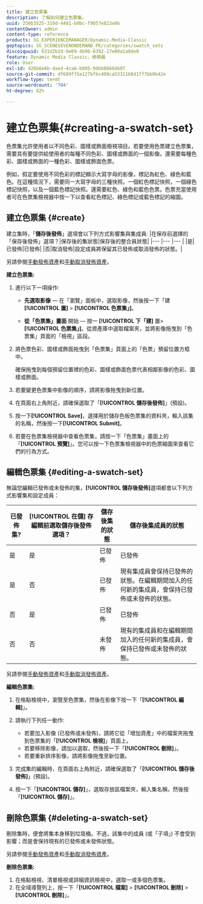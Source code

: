 ```yaml
---
title: 建立色票集
description: 了解如何建立色票集。
uuid: 250b3525-310d-4481-b0bc-f9057e823e0b
contentOwner: admin
content-type: reference
products: SG_EXPERIENCEMANAGER/Dynamic-Media-Classic
geptopics: SG_SCENESEVENONDEMAND_PK/categories/swatch_sets
discoiquuid: 631d2b2d-9e69-4b96-8392-17e00a1a8de0
feature: Dynamic Media Classic，檢視器
role: User
exl-id: 426b6e6b-daed-4ca6-b095-99bb06604b07
source-git-commit: df689ff5a127bfbc400ca5331168d1ff7bb0b42e
workflow-type: tm+mt
source-wordcount: '704'
ht-degree: 82%

---
```


# 建立色票集{#creating-a-swatch-set}

色票集允許使用者以不同色彩、圖樣或飾面檢視項目。若要使用色票建立色票集，需要具有要提供給使用者的每種不同色彩、圖樣或飾面的一個影像。還需要每種色彩、圖樣或飾面的一種色彩、圖樣或飾面色票。

例如，假定要使用不同色彩的標記顯示大寫字母的影像，標記為紅色、綠色和藍色。在這種情況下，需要同一大寫字母的三種快照。一個紅色標記快照，一個綠色標記快照，以及一個藍色標記快照。還需要紅色、綠色和藍色色票。色票充當使用者可在色票集檢視器中按一下以查看紅色標記、綠色標記或藍色標記的縮圖。

## 建立色票集 {#create}

建立集時，「**儲存後發佈**」選項會以下列方式影響集與集成員:
|在保存前選擇的「保存後發佈」選項？|保存後的集狀態|保存後的整合員狀態|
|--- |--- |--- |
|是|已發佈|已發佈|
|否|取消發佈|設定成員將保留其已發佈或取消發佈的狀態。|

另請參閱[手動發佈資產](publishing-files.md#manually_publishing_assets)和[手動取消發佈資產](publishing-files.md#manually_unpublishing_assets)。

**建立色票集:**

1. 進行以下一項操作:

   * **先選取影像**  — 在「瀏覽」面板中，選取影像，然後按一下「建 **[!UICONTROL 置]**  > **[!UICONTROL 色票集」]**。

   * **從「色票集」畫面** 開始 — 按一 **[!UICONTROL 下「建]** 置> **[!UICONTROL 色票集」]**。從資產庫中選取檔案夾，並將影像拖曳到「色票集」頁面的「檢視」區段。

1. 將色票色彩、圖樣或飾面拖曳到「色票集」頁面上的「色票」預留位置方框中。

   確保拖曳到每個預留位置裡的色彩、圖樣或飾面色票代表相鄰影像的色彩、圖樣或飾面。

1. 若要變更色票集中影像的順序，請將影像拖曳到新位置。
1. 在頁面右上角附近，請確保選取了「**[!UICONTROL 儲存後發佈]**」(預設)。
1. 按一下&#x200B;**[!UICONTROL Save]**，選擇用於儲存色板色票集的資料夾，輸入該集的名稱，然後按一下&#x200B;**[!UICONTROL Submit]**。
1. 若要在色票集檢視器中查看色票集，請按一下「色票集」畫面上的「**[!UICONTROL 預覽]**」。您可以按一下色票集檢視器中的色票縮圖來查看它們的行為方式。

## 編輯色票集 {#editing-a-swatch-set}

無論您編輯已發佈或未發佈的集，**[!UICONTROL 儲存後發佈]**&#x200B;選項都會以下列方式影響集和設定成員：

| 已發佈集? | **[!UICONTROL 在儲]** 存編輯前選取儲存後發佈選項？ | 儲存後集的狀態 | 儲存後集成員的狀態 |
|--- |--- |--- |--- |
| 是 | 是 | 已發佈 | 已發佈 |
| 是 | 否 | 已發佈 | 現有集成員會保持已發佈的狀態。在編輯期間加入的任何新的集成員，會保持已發佈或未發佈的狀態。 |
| 否 | 是 | 已發佈 | 已發佈 |
| 否 | 否 | 未發佈 | 現有的集成員和在編輯期間加入的任何新的集成員，會保持已發佈或未發佈的狀態。 |

另請參閱[手動發佈資產](publishing-files.md#manually_publishing_assets)和[手動取消發佈資產](publishing-files.md#manually_unpublishing_assets)。

**編輯色票集:**

1. 在格點檢視中，瀏覽至色票集，然後在影像下按一下「**[!UICONTROL 編輯]**」。
1. 請執行下列任一動作:

   * 若要加入影像 (已發佈或未發佈)，請將它從「增加資產」中的檔案夾拖曳到色票集的「**[!UICONTROL 檢視]**」頁面上。
   * 若要移除影像，請加以選取，然後按一下「**[!UICONTROL 刪除]**」。
   * 若要重新排序影像，請將影像拖曳至新位置。

1. 完成集的編輯時，在頁面右上角附近，請確保選取了「**[!UICONTROL 儲存後發佈]**」(預設)。
1. 按一下「**[!UICONTROL 儲存]**」，選取存放區檔案夾，輸入集名稱，然後按「**[!UICONTROL 儲存]**」。

## 刪除色票集 {#deleting-a-swatch-set}

刪除集時，便會將集本身移到垃圾桶。不過，該集中的成員 (或「子項」) 不會受到影響；而是會保持現有的已發佈或未發佈狀態。

另請參閱[手動發佈資產](publishing-files.md#manually_publishing_assets)和[手動取消發佈資產](publishing-files.md#manually_unpublishing_assets)。

**刪除色票集:**

1. 在格點檢視、清單檢視或詳細資訊檢視中，選取一或多個色票集。
1. 在全域導覽列上，按一下「**[!UICONTROL 檔案]** > **[!UICONTROL 刪除]** > **[!UICONTROL 刪除]**」。

